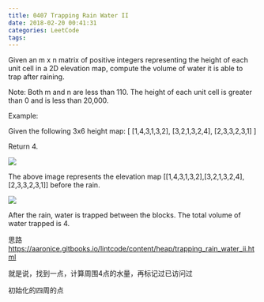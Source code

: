 ```yaml
---
title: 0407 Trapping Rain Water II
date: 2018-02-20 00:41:31
categories: LeetCode
tags:
---
```


Given an m x n matrix of positive integers representing the height of each unit cell in a 2D elevation map, compute the volume of water it is able to trap after raining.

Note:
Both m and n are less than 110. The height of each unit cell is greater than 0 and is less than 20,000.

Example:

Given the following 3x6 height map:
[
  [1,4,3,1,3,2],
  [3,2,1,3,2,4],
  [2,3,3,2,3,1]
]

Return 4.

![](https://leetcode.com/static/images/problemset/rainwater_empty.png)

The above image represents the elevation map [[1,4,3,1,3,2],[3,2,1,3,2,4],[2,3,3,2,3,1]] before the rain.

![](https://leetcode.com/static/images/problemset/rainwater_fill.png)

After the rain, water is trapped between the blocks. The total volume of water trapped is 4.

思路
https://aaronice.gitbooks.io/lintcode/content/heap/trapping_rain_water_ii.html

就是说，找到一点，计算周围4点的水量，再标记过已访问过


初始化的四周的点
